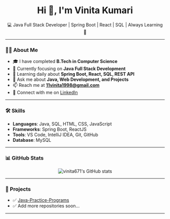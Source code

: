 <h1 align="center">Hi 👋, I'm Vinita Kumari</h1>

<p align="center">
  💻 Java Full Stack Developer | Spring Boot | React | SQL | Always Learning 🚀
</p>

---

### 👩‍💻 About Me
- 🎓 I have completed **B.Tech in Computer Science**
- 🌱 Currently focusing on **Java Full Stack Development**
- 👀 Learning daily about **Spring Boot, React, SQL, REST API**
- 💬 Ask me about **Java, Web Development, and Projects**
- 📫 Reach me at **11vinita1998@gmail.com** 
- 🔗 Connect with me on [LinkedIn](https://www.linkedin.com/in/vinita-kumari-6442871a3/)

---

### 🛠️ Skills
- **Languages**: Java, SQL, HTML, CSS, JavaScript
- **Frameworks**: Spring Boot, ReactJS
- **Tools**: VS Code, IntelliJ IDEA, Git, GitHub
- **Database**: MySQL

---

### 📊 GitHub Stats
<p align="center">
  <img src="https://github-readme-stats.vercel.app/api?username=vinita671&show_icons=true&theme=radical" alt="vinita671's GitHub stats" />
</p>

---

### 🚀 Projects
- ✅ [Java-Practice-Programs](https://github.com/vinita671/Java-Practice-Programs)
- ✅ Add more repositories soon...

---

